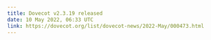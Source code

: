 ```yaml
---
title: Dovecot v2.3.19 released
date: 10 May 2022, 06:33 UTC
link: https://dovecot.org/list/dovecot-news/2022-May/000473.html
---
```

